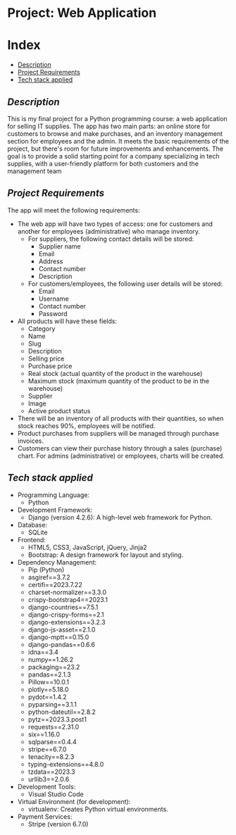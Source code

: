# Project: Web Application
# Index
- [Description](#description)
- [Project Requirements](#requirements)
- [Tech stack applied](#stack)

## _Description_ <a name="description"></a>
This is my final project for a Python programming course: a web application for selling IT supplies. The app has two main parts: an online store for customers to browse and make purchases, 
and an inventory management section for employees and the admin. It meets the basic requirements of the project, but there's room for future improvements and enhancements. 
The goal is to provide a solid starting point for a company specializing in tech supplies, with a user-friendly platform for both customers and the management team
## _Project Requirements_<a name="requirements"></a> 
The app will meet the following requirements:
- The web app will have two types of access: one for customers and another for employees (administrative) who manage inventory.
  - For suppliers, the following contact details will be stored:
    - Supplier name
    - Email
    - Address
    - Contact number
    - Description
  - For customers/employees, the following user details will be stored:
    - Email
    - Username
    - Contact number
    - Password
- All products will have these fields:
  - Category
  - Name
  - Slug
  - Description
  - Selling price
  - Purchase price
  - Real stock (actual quantity of the product in the warehouse)
  - Maximum stock (maximum quantity of the product to be in the warehouse)
  - Supplier
  - Image
  - Active product status
- There will be an inventory of all products with their quantities, so when stock reaches 90%, employees will be notified.  
- Product purchases from suppliers will be managed through purchase invoices.  
- Customers can view their purchase history through a sales (purchase) chart. For admins (administrative) or employees, charts will be created.

## _Tech stack applied_<a name="stack"></a>
- Programming Language:
  - Python
- Development Framework:
  - Django (version 4.2.6): A high-level web framework for Python.
- Database:
  - SQLite
- Frontend:
  - HTML5, CSS3, JavaScript, jQuery, Jinja2
  - Bootstrap: A design framework for layout and styling.
- Dependency Management:
  - Pip (Python)
  - asgiref==3.7.2
  - certifi==2023.7.22
  - charset-normalizer==3.3.0
  - crispy-bootstrap4==2023.1
  - django-countries==7.5.1
  - django-crispy-forms==2.1
  - django-extensions==3.2.3
  - django-js-asset==2.1.0
  - django-mptt==0.15.0
  - django-pandas==0.6.6
  - idna==3.4
  - numpy==1.26.2
  - packaging==23.2
  - pandas==2.1.3
  - Pillow==10.0.1
  - plotly==5.18.0
  - pydot==1.4.2
  - pyparsing==3.1.1
  - python-dateutil==2.8.2
  - pytz==2023.3.post1
  - requests==2.31.0
  - six==1.16.0
  - sqlparse==0.4.4
  - stripe==6.7.0
  - tenacity==8.2.3
  - typing-extensions==4.8.0
  - tzdata==2023.3
  - urllib3==2.0.6
- Development Tools:
  - Visual Studio Code
- Virtual Environment (for development):
  - virtualenv: Creates Python virtual environments.
- Payment Services:
  - Stripe (version 6.7.0)
